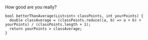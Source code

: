 How good are you really?

    bool betterThanAverage(List<int> classPoints, int yourPoints) {
      double classAverage = (classPoints.reduce((a, b) => a + b) + yourPoints) / (classPoints.length + 1);
      return yourPoints > classAverage;
    }
